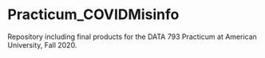 # Practicum_COVIDMisinfo
Repository including final products for the DATA 793 Practicum at American University, Fall 2020.
